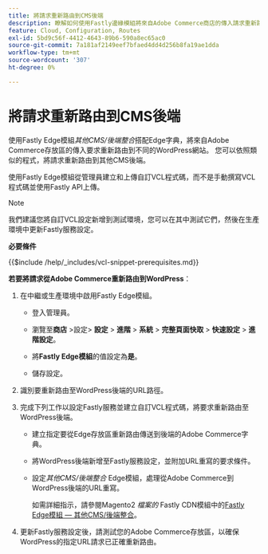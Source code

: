 ```yaml
---
title: 將請求重新路由到CMS後端
description: 瞭解如何使用Fastly邊緣模組將來自Adobe Commerce商店的傳入請求重新路由到單獨的WordPress網站。
feature: Cloud, Configuration, Routes
exl-id: 5bd9c56f-4412-4643-89b6-590a8ec65ac0
source-git-commit: 7a181af2149eef7bfaed4dd4d256b8fa19ae1dda
workflow-type: tm+mt
source-wordcount: '307'
ht-degree: 0%

---
```


# 將請求重新路由到CMS後端

使用Fastly Edge模組&#x200B;_其他CMS/後端整合_&#x200B;搭配Edge字典，將來自Adobe Commerce存放區的傳入要求重新路由到不同的WordPress網站。 您可以依照類似的程式，將請求重新路由到其他CMS後端。

使用Fastly Edge模組從管理員建立和上傳自訂VCL程式碼，而不是手動撰寫VCL程式碼並使用Fastly API上傳。

>[!NOTE]
>
>我們建議您將自訂VCL設定新增到測試環境，您可以在其中測試它們，然後在生產環境中更新Fastly服務設定。

**必要條件**

{{$include /help/_includes/vcl-snippet-prerequisites.md}}

**若要將請求從Adobe Commerce重新路由到WordPress**：

1. 在中繼或生產環境中啟用Fastly Edge模組。

   - 登入管理員。

   - 瀏覽至&#x200B;**商店** >設定> **設定** > **進階** > **系統** > **完整頁面快取** > **快速設定** > **進階設定**。

   - 將&#x200B;**Fastly Edge模組**&#x200B;的值設定為&#x200B;**是**。

   - 儲存設定。

1. 識別要重新路由至WordPress後端的URL路徑。

1. 完成下列工作以設定Fastly服務並建立自訂VCL程式碼，將要求重新路由至WordPress後端。

   - 建立指定要從Edge存放區重新路由傳送到後端的Adobe Commerce字典。

   - 將WordPress後端新增至Fastly服務設定，並附加URL重寫的要求條件。

   - 設定&#x200B;_其他CMS/後端整合_ Edge模組，處理從Adobe Commerce到WordPress後端的URL重寫。

     如需詳細指示，請參閱Magento2 _檔案的_ Fastly CDN模組中的[Fastly Edge模組 — 其他CMS/後端整合](https://github.com/fastly/fastly-magento2/blob/master/Documentation/Guides/Edge-Modules/EDGE-MODULE-OTHER-CMS-INTEGRATION.md)。

1. 更新Fastly服務設定後，請測試您的Adobe Commerce存放區，以確保WordPress的指定URL請求已正確重新路由。
